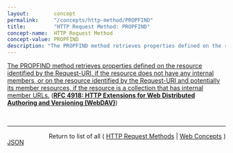 ```yaml
---
layout:        concept
permalink:     "/concepts/http-method/PROPFIND"
title:         "HTTP Request Method: PROPFIND"
concept-name:  HTTP Request Method
concept-value: PROPFIND
description: "The PROPFIND method retrieves properties defined on the resource identified by the Request-URI, if the resource does not have any internal members, or on the resource identified by the Request-URI and potentially its member resources, if the resource is a collection that has internal member URLs."
---
```


[The PROPFIND method retrieves properties defined on the resource identified by the Request-URI, if the resource does not have any internal members, or on the resource identified by the Request-URI and potentially its member resources, if the resource is a collection that has internal member URLs.](https://datatracker.ietf.org/doc/html/rfc4918#section-9.1 "Read documentation for HTTP Request Method &#34;PROPFIND&#34;") (**[RFC 4918: HTTP Extensions for Web Distributed Authoring and Versioning (WebDAV)](/specs/IETF/RFC/4918 "Web Distributed Authoring and Versioning (WebDAV) consists of a set of methods, headers, and content-types ancillary to HTTP/1.1 for the management of resource properties, creation and management of resource collections, URL namespace manipulation, and resource locking (collision avoidance).")**)

<br/>
<hr/>

<p style="float : left"><a href="./PROPFIND.json" title="JSON representing this particular Web Concept value">JSON</a></p>
<p style="text-align: right">Return to list of all ( <a href="../http-method/">HTTP Request Methods</a> | <a href="../">Web Concepts</a> )</p>
